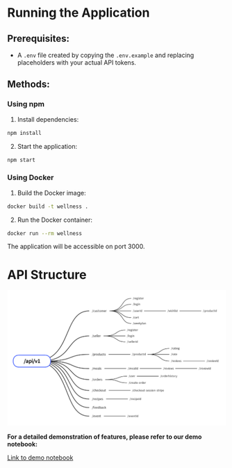 # Running the Application

## Prerequisites:

- A `.env` file created by copying the `.env.example` and replacing placeholders with your actual API tokens.

## Methods:

### Using npm

1.  Install dependencies:

```Bash
npm install
```

2. Start the application:

```Bash
npm start
```

### Using Docker

1.  Build the Docker image:

```Bash
docker build -t wellness .
```

2. Run the Docker container:

```Bash
docker run --rm wellness
```

The application will be accessible on port 3000.

# API Structure

<img src="demo/img/apis.png" width=1000>

**For a detailed demonstration of features, please refer to our demo notebook:**

[Link to demo notebook](demo/demo.ipynb)
